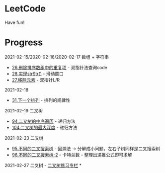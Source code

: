 # LeetCode
Have fun!

# Progress 
2021-02-15/2020-02-16/2020-02-17
数组 + 字符串
* [26.删除排序数组中的重复项](https://leetcode-cn.com/problems/remove-duplicates-from-sorted-array/submissions/) - 双指针法查询code
* [28.实现strStr()](https://leetcode-cn.com/problems/implement-strstr/) - 滑动窗口
* [27.移除元素](https://leetcode-cn.com/problems/remove-element/submissions/) - 双指针L/R

2021-02-18
* [31.下一个排列](https://leetcode-cn.com/problems/next-permutation/) - 排列的规律性 

2021-02-19
二叉树
* [94.二叉树的中序遍历](https://leetcode-cn.com/problems/binary-tree-inorder-traversal/) - 递归方法
* [104.二叉树的最大深度](https://leetcode-cn.com/problems/maximum-depth-of-binary-tree/) - 递归方法

2021-02-23
二叉树
* [95.不同的二叉搜索树](https://leetcode-cn.com/problems/unique-binary-search-trees/) - 回溯法 -> 分解成小问题，左右子树同样是二叉搜索树
* [96.不同的二叉搜索树-2](https://leetcode-cn.com/problems/unique-binary-search-trees/) - 卡特兰数 - 整理出递推公式即可求解

2021-02-27
二叉树 - [二叉树练习专栏](https://leetcode-cn.com/leetbook/read/data-structure-binary-tree/x63shc/)
* 
